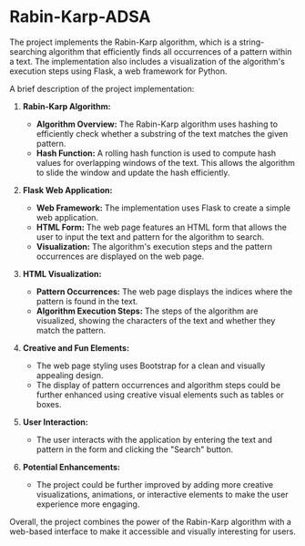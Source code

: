 # Rabin-Karp-ADSA

The project implements the Rabin-Karp algorithm, which is a string-searching algorithm that efficiently finds all occurrences of a pattern within a text. The implementation also includes a visualization of the algorithm's execution steps using Flask, a web framework for Python.

A brief description of the project implementation:

1. **Rabin-Karp Algorithm:**
   - **Algorithm Overview:** The Rabin-Karp algorithm uses hashing to efficiently check whether a substring of the text matches the given pattern.
   - **Hash Function:** A rolling hash function is used to compute hash values for overlapping windows of the text. This allows the algorithm to slide the window and update the hash efficiently.

2. **Flask Web Application:**
   - **Web Framework:** The implementation uses Flask to create a simple web application.
   - **HTML Form:** The web page features an HTML form that allows the user to input the text and pattern for the algorithm to search.
   - **Visualization:** The algorithm's execution steps and the pattern occurrences are displayed on the web page.

3. **HTML Visualization:**
   - **Pattern Occurrences:** The web page displays the indices where the pattern is found in the text.
   - **Algorithm Execution Steps:** The steps of the algorithm are visualized, showing the characters of the text and whether they match the pattern.

4. **Creative and Fun Elements:**
   - The web page styling uses Bootstrap for a clean and visually appealing design.
   - The display of pattern occurrences and algorithm steps could be further enhanced using creative visual elements such as tables or boxes.

5. **User Interaction:**
   - The user interacts with the application by entering the text and pattern in the form and clicking the "Search" button.

6. **Potential Enhancements:**
   - The project could be further improved by adding more creative visualizations, animations, or interactive elements to make the user experience more engaging.

Overall, the project combines the power of the Rabin-Karp algorithm with a web-based interface to make it accessible and visually interesting for users.
